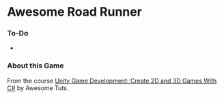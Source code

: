 # Awesome Road Runner

### To-Do
+ 

### About this Game
From the course [Unity Game Development: Create 2D and 3D Games With C#](https://www.udemy.com/course/unity-game-development-create-2d-and-3d-games-with-c/) by Awesome Tuts.
